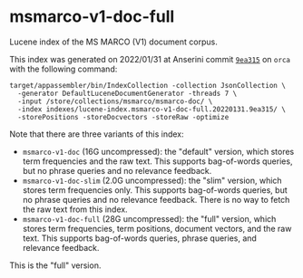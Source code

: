 # msmarco-v1-doc-full

Lucene index of the MS MARCO (V1) document corpus.

This index was generated on 2022/01/31 at Anserini commit [`9ea315`](https://github.com/castorini/anserini/commit/9ea3159adeeffd84e10e197af4c36febb5b74c7b) on `orca` with the following command:

```
target/appassembler/bin/IndexCollection -collection JsonCollection \
  -generator DefaultLuceneDocumentGenerator -threads 7 \
  -input /store/collections/msmarco/msmarco-doc/ \
  -index indexes/lucene-index.msmarco-v1-doc-full.20220131.9ea315/ \
  -storePositions -storeDocvectors -storeRaw -optimize
```

Note that there are three variants of this index:

+ `msmarco-v1-doc` (16G uncompressed): the "default" version, which stores term frequencies and the raw text. This supports bag-of-words queries, but no phrase queries and no relevance feedback.
+ `msmarco-v1-doc-slim` (2.0G uncompressed): the "slim" version, which stores term frequencies only. This supports bag-of-words queries, but no phrase queries and no relevance feedback. There is no way to fetch the raw text from this index.
+ `msmarco-v1-doc-full` (28G uncompressed): the "full" version, which stores term frequencies, term positions, document vectors, and the raw text. This supports bag-of-words queries, phrase queries, and relevance feedback.

This is the "full" version.
